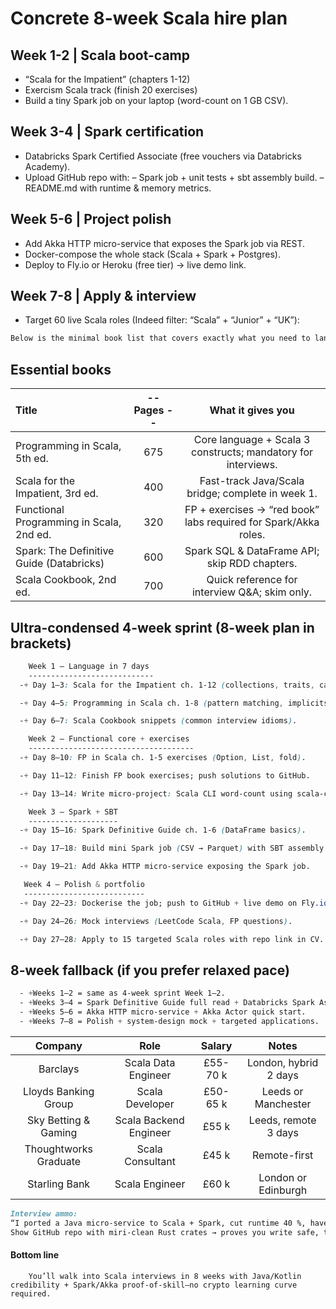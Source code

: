 # Concrete 8-week Scala hire plan
## Week 1-2  | Scala boot-camp
  + “Scala for the Impatient” (chapters 1-12)
  + Exercism Scala track (finish 20 exercises)
  + Build a tiny Spark job on your laptop (word-count on 1 GB CSV).
## Week 3-4  | Spark certification
  + Databricks Spark Certified Associate (free vouchers via Databricks Academy).
  + Upload GitHub repo with:
    – Spark job + unit tests + sbt assembly build.
    – README.md with runtime & memory metrics.
## Week 5-6  | Project polish
  + Add Akka HTTP micro-service that exposes the Spark job via REST.
  + Docker-compose the whole stack (Scala + Spark + Postgres).
  + Deploy to Fly.io or Heroku (free tier) → live demo link.
## Week 7-8  | Apply & interview
  + Target 60 live Scala roles (Indeed filter: “Scala” + “Junior” + “UK”):


```txt
Below is the minimal book list that covers exactly what you need to land a Scala job in 4–8 weeks, plus a tight study plan that you can compress to 4 weeks if you sprint.
```

## Essential books

| Title	 |-- Pages	--| What it gives you|
|:-----|:-----:|:----------------:|
|Programming in Scala, 5th ed.	| 675	|Core language + Scala 3 constructs; mandatory for interviews.|
|Scala for the Impatient, 3rd ed.	| 400	|Fast-track Java/Scala bridge; complete in week 1.|
|Functional Programming in Scala, 2nd ed.	| 320	|FP + exercises → “red book” labs required for Spark/Akka roles.|
|Spark: The Definitive Guide (Databricks)	| 600	|Spark SQL & DataFrame API; skip RDD chapters.|
|Scala Cookbook, 2nd ed.	| 700	|Quick reference for interview Q&A; skim only.|

## Ultra-condensed 4-week sprint (8-week plan in brackets)
```css
    Week 1 – Language in 7 days
    ----------------------------
  -+ Day 1–3: Scala for the Impatient ch. 1-12 (collections, traits, case classes).

  -+ Day 4–5: Programming in Scala ch. 1-8 (pattern matching, implicits).

  -+ Day 6–7: Scala Cookbook snippets (common interview idioms).

    Week 2 – Functional core + exercises
    -------------------------------------
  -+ Day 8–10: FP in Scala ch. 1-5 exercises (Option, List, fold).

  -+ Day 11–12: Finish FP book exercises; push solutions to GitHub.

  -+ Day 13–14: Write micro-project: Scala CLI word-count using scala-cli.

    Week 3 – Spark + SBT
    --------------------
  -+ Day 15–16: Spark Definitive Guide ch. 1-6 (DataFrame basics).

  -+ Day 17–18: Build mini Spark job (CSV → Parquet) with SBT assembly.

  -+ Day 19–21: Add Akka HTTP micro-service exposing the Spark job.

   Week 4 – Polish & portfolio
   ---------------------------
  -+ Day 22–23: Dockerise the job; push to GitHub + live demo on Fly.io.

  -+ Day 24–26: Mock interviews (LeetCode Scala, FP questions).

  -+ Day 27–28: Apply to 15 targeted Scala roles with repo link in CV.
```

## 8-week fallback (if you prefer relaxed pace)
```css
  - +Weeks 1–2 = same as 4-week sprint Week 1–2.
  - +Weeks 3–4 = Spark Definitive Guide full read + Databricks Spark Associate exam.
  - +Weeks 5–6 = Akka HTTP micro-service + Akka Actor quick start.
  - +Weeks 7–8 = Polish + system-design mock + targeted applications.
```


| Company	| Role	             | Salary	  | Notes         |
|:---------:|:--------------------:|:----------:|:---------------:|
|Barclays	|Scala Data Engineer	 |£55-70 k	 | London, hybrid 2 days|
|Lloyds Banking Group	|Scala Developer	|£50-65 k	|Leeds or Manchester|
|Sky Betting & Gaming	|Scala Backend Engineer	|£55 k	|Leeds, remote 3 days|
|Thoughtworks	Graduate |Scala Consultant	|£45 k	|Remote-first
|Starling Bank	|Scala Engineer	|£60 k	|London or Edinburgh

```md
Interview ammo:
“I ported a Java micro-service to Scala + Spark, cut runtime 40 %, have live demo.”
Show GitHub repo with miri-clean Rust crates → proves you write safe, tested code in any JVM language.
```

#### Bottom line
        You’ll walk into Scala interviews in 8 weeks with Java/Kotlin credibility + Spark/Akka proof-of-skill—no crypto learning curve required.

